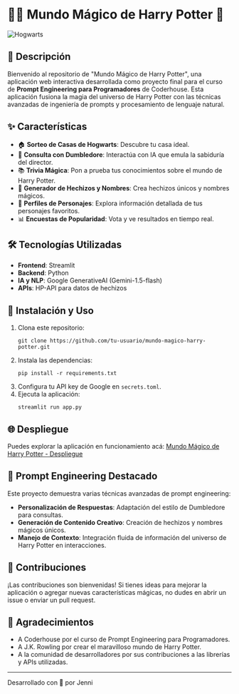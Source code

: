 # 🧙‍♂️ Mundo Mágico de Harry Potter 🏰

![Hogwarts](https://ideogram.ai/assets/image/lossless/response/TKf9Xk7PRPq2egXBavxMRQ)

## 📜 Descripción

Bienvenido al repositorio de "Mundo Mágico de Harry Potter", una aplicación web interactiva desarrollada como proyecto final para el curso de **Prompt Engineering para Programadores** de Coderhouse. Esta aplicación fusiona la magia del universo de Harry Potter con las técnicas avanzadas de ingeniería de prompts y procesamiento de lenguaje natural.

## ✨ Características

- 🏠 **Sorteo de Casas de Hogwarts**: Descubre tu casa ideal.
- 🧙 **Consulta con Dumbledore**: Interactúa con IA que emula la sabiduría del director.
- 📚 **Trivia Mágica**: Pon a prueba tus conocimientos sobre el mundo de Harry Potter.
- 🔮 **Generador de Hechizos y Nombres**: Crea hechizos únicos y nombres mágicos.
- 👥 **Perfiles de Personajes**: Explora información detallada de tus personajes favoritos.
- 📊 **Encuestas de Popularidad**: Vota y ve resultados en tiempo real.

## 🛠 Tecnologías Utilizadas

- **Frontend**: Streamlit
- **Backend**: Python
- **IA y NLP**: Google GenerativeAI (Gemini-1.5-flash)
- **APIs**: HP-API para datos de hechizos

## 🚀 Instalación y Uso

1. Clona este repositorio:
   ```
   git clone https://github.com/tu-usuario/mundo-magico-harry-potter.git
   ```
2. Instala las dependencias:
   ```
   pip install -r requirements.txt
   ```
3. Configura tu API key de Google en `secrets.toml`.
4. Ejecuta la aplicación:
   ```
   streamlit run app.py
   ```

## 🌐 Despliegue

Puedes explorar la aplicación en funcionamiento acá: [Mundo Mágico de Harry Potter - Despliegue](https://prompt-engineer-final-c7.streamlit.app/)


## 🧠 Prompt Engineering Destacado

Este proyecto demuestra varias técnicas avanzadas de prompt engineering:

- **Personalización de Respuestas**: Adaptación del estilo de Dumbledore para consultas.
- **Generación de Contenido Creativo**: Creación de hechizos y nombres mágicos únicos.
- **Manejo de Contexto**: Integración fluida de información del universo de Harry Potter en interacciones.

## 🤝 Contribuciones

¡Las contribuciones son bienvenidas! Si tienes ideas para mejorar la aplicación o agregar nuevas características mágicas, no dudes en abrir un issue o enviar un pull request.


## 🙏 Agradecimientos

- A Coderhouse por el curso de Prompt Engineering para Programadores.
- A J.K. Rowling por crear el maravilloso mundo de Harry Potter.
- A la comunidad de desarrolladores por sus contribuciones a las librerías y APIs utilizadas.

---

Desarrollado con 💖 por Jenni
